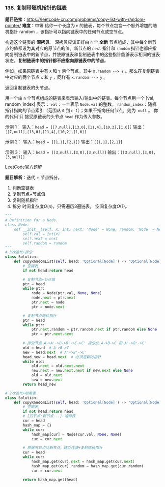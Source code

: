 ### 138. 复制带随机指针的链表

**题目链接**：<https://leetcode-cn.com/problems/copy-list-with-random-pointer/>
**难度**：中等
给你一个长度为 `n` 的链表，每个节点包含一个额外增加的随机指针 random ，该指针可以指向链表中的任何节点或空节点。

构造这个链表的 **深拷贝**。 深拷贝应该正好由 `n` 个 **全新** 节点组成，其中每个新节点的值都设为其对应的原节点的值。新节点的 `next` 指针和 `random` 指针也都应指向复制链表中的新节点，并使原链表和复制链表中的这些指针能够表示相同的链表状态。**复制链表中的指针都不应指向原链表中的节点**。

例如，如果原链表中有 `X` 和 `Y` 两个节点，其中 `X.random --> Y` 。那么在复制链表中对应的两个节点 `x` 和 `y` ，同样有 `x.random --> y` 。

返回复制链表的头节点。

用一个由 `n` 个节点组成的链表来表示输入/输出中的链表。每个节点用一个 [val, random_index] 表示：
`val`：一个表示 `Node.val` 的整数。
`random_index`：随机指针指向的节点索引（范围从 `0` 到 `n-1`）；如果不指向任何节点，则为  `null` 。
你的代码 只 接受原链表的头节点 `head` 作为传入参数。

示例 1：
输入：`head = [[7,null],[13,0],[11,4],[10,2],[1,0]]`
输出：`[[7,null],[13,0],[11,4],[10,2],[1,0]]`

示例 2：
输入：`head = [[1,1],[2,1]]`
输出：`[[1,1],[2,1]]`

示例 3：
输入：`head = [[3,null],[3,0],[3,null]]`
输出：`[[3,null],[3,0],[3,null]]`

[LeetCode官方题解](https://leetcode-cn.com/problems/copy-list-with-random-pointer/solution/fu-zhi-dai-sui-ji-zhi-zhen-de-lian-biao-by-leetcod/)

**题目解析**：迭代 + 节点拆分。
1. 判断空链表
2. 复制节点+节点值
3. 复制随机指针
4. 拆分
时间复杂度$O(n)$，只需遍历3遍链表。
空间复杂度$O(1)$。
```python
"""
# Definition for a Node.
class Node:
    def __init__(self, x: int, next: 'Node' = None, random: 'Node' = None):
        self.val = int(x)
        self.next = next
        self.random = random
"""
# 3次迭代+拆分
class Solution:
    def copyRandomList(self, head: 'Optional[Node]') -> 'Optional[Node]':
        # 空链表
        if not head:return head

        # 复制节点+节点值
        ptr = head
        while ptr:
            node = Node(ptr.val, None, None)
            node.next = ptr.next
            ptr.next = node
            ptr = node.next

        # 复制节点随机指针
        ptr = head
        while ptr:
            ptr.next.random = ptr.random.next if ptr.random else None
            ptr = ptr.next.next
        
        # 拆分节点 A->A'->B->B'->C->C' 拆分成 A->B->C 和 A'->B'->C'
        old = head  # A->B->C
        new = head.next  # A'->B'->C'
        head_new = head.next  # 必须是新的指针
        while old:
            old.next = old.next.next
            new.next = new.next.next if new.next else None
            old = old.next
            new = new.next
        return head_new
```
```python
# 2次迭代+哈希表
class Solution:
    def copyRandomList(self, head: 'Optional[Node]') -> 'Optional[Node]':
        # 空链表
        if not head:return head
        # {旧节点:新节点...} 哈希表
        cur = head
        hash_map = {}
        while cur:
            hash_map[cur] = Node(cur.val, None, None)
            cur = cur.next

        # 根据旧节点找新节点，建立连接+复制随机指针
        cur = head
        while cur:
            hash_map.get(cur).next = hash_map.get(cur.next)
            hash_map.get(cur).random = hash_map.get(cur.random)
            cur = cur.next

        return hash_map.get(head)
```